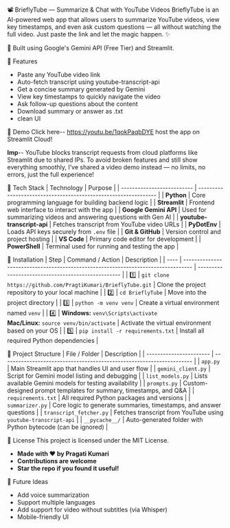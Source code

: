 📽️ BrieflyTube — Summarize & Chat with YouTube Videos
BrieflyTube is an AI-powered web app that allows users to summarize YouTube videos, view key timestamps, and even ask custom questions — all without watching the full video. Just paste the link and let the magic happen. ✨


🌟 Built using Google's Gemini API (Free Tier) and Streamlit.


🌟 Features
- Paste any YouTube video link
- Auto-fetch transcript using youtube-transcript-api
- Get a concise summary generated by Gemini
- View key timestamps to quickly navigate the video
- Ask follow-up questions about the content
- Download summary or answer as .txt
- clean UI


🌟 Demo
Click here-- https://youtu.be/1qokPaqbDYE
host the app on Streamlit Cloud!

**Imp**-- YouTube blocks transcript requests from cloud platforms like Streamlit due to shared IPs.
To avoid broken features and still show everything smoothly, I’ve shared a video demo instead — no limits, no errors, just the full experience! 


🌟 Tech Stack
| Technology                 | Purpose                                                         |
| -------------------------- | --------------------------------------------------------------- |
| **Python**                 | Core programming language for building backend logic            |
| **Streamlit**              | Frontend web interface to interact with the app                 |
| **Google Gemini API**      | Used for summarizing videos and answering questions with Gen AI |
| **youtube-transcript-api** | Fetches transcript from YouTube video URLs                      |
| **PyDotEnv**               | Loads API keys securely from `.env` file                        |
| **Git & GitHub**           | Version control and project hosting                             |
| **VS Code**                | Primary code editor for development                             |
| **PowerShell**             | Terminal used for running and testing the app                   |


🌟 Installation
| Step | Command / Action                                                                  | Description                                        |
| ---- | --------------------------------------------------------------------------------- | -------------------------------------------------- |
| 1️⃣  | `git clone https://github.com/PragtiKumari/BrieflyTube.git`                       | Clone the project repository to your local machine |
| 2️⃣  | `cd BrieflyTube`                                                                  | Move into the project directory                    |
| 3️⃣  | `python -m venv venv`                                                             | Create a virtual environment named `venv`          |
| 4️⃣  | **Windows:** `venv\Scripts\activate`<br>**Mac/Linux:** `source venv/bin/activate` | Activate the virtual environment based on your OS  |
| 5️⃣  | `pip install -r requirements.txt`                                                 | Install all required Python dependencies           |



🌟 Project Structure
| File / Folder           | Description                                                           |
| ----------------------- | --------------------------------------------------------------------- |
| `app.py`                |  Main Streamlit app that handles UI and user flow                   |
| `gemini_client.py`      |  Script for Gemini model listing and debugging                      |
| `list_models.py`        |  Lists available Gemini models for testing availability             |
| `prompts.py`            |  Custom-designed prompt templates for summary, timestamps, and Q\&A |
| `requirements.txt`      |  All required Python packages and versions                          |
| `summarizer.py`         |  Core logic to generate summaries, timestamps, and answer questions |
| `transcript_fetcher.py` |  Fetches transcript from YouTube using `youtube-transcript-api`     |
| `__pycache__/`          |  Auto-generated folder with Python bytecode (can be ignored)        |


🌟 License
This project is licensed under the MIT License.

- **Made with ❤️ by Pragati Kumari**
- **Contributions are welcome**
- **Star the repo if you found it useful!**


🌟 Future Ideas
- Add voice summarization
- Support multiple languages
- Add support for video without subtitles (via Whisper)
- Mobile-friendly UI
